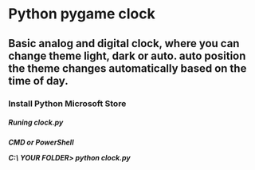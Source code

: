 <h1> Python pygame clock </h1>


<h2> Basic analog and digital clock, where you can change theme light, dark or auto.
  auto position the theme changes automatically based on the time of day. </h2>


<h3> Install Python Microsoft Store </h3>

<h5> Runing clock.py <h5>
  CMD or PowerShell
  
  C:\ YOUR FOLDER\> python clock.py
  
